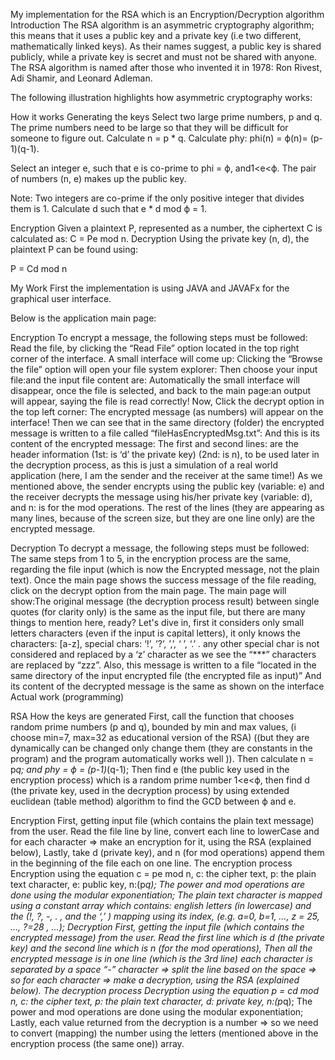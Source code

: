 My implementation for the RSA which is an Encryption/Decryption algorithm
Introduction
The RSA algorithm is an asymmetric cryptography algorithm; this means that it uses a public key and a private key (i.e two different, mathematically linked keys). As their names suggest, a public key is shared publicly, while a private key is secret and must not be shared with anyone. The RSA algorithm is named after those who invented it in 1978: Ron Rivest, Adi Shamir, and Leonard Adleman.

The following illustration highlights how asymmetric cryptography works:



How it works
Generating the keys
Select two large prime numbers, p and q. The prime numbers need to be large so that they will be difficult for someone to figure out.
Calculate n = p * q.
Calculate phy:  phi(n) =  ϕ(n)= (p-1)(q-1).

Select an integer e, such that e is co-prime to phi = ϕ, and1<e<ϕ. The pair of numbers (n, e) makes up the public key.

Note: Two integers are co-prime if the only positive integer that divides them is 1.
Calculate d such that e * d  mod ϕ = 1.
 
Encryption
Given a plaintext P, represented as a number, the ciphertext C is calculated as:
C = Pe  mod n.
Decryption
Using the private key (n, d), the plaintext P can be found using:

P = Cd mod n

My Work
First the implementation is using JAVA and JAVAFx for the graphical user interface.

Below is the application main page:



Encryption
	To encrypt a message, the following steps must be followed:
Read the file, by clicking the “Read File” option located in the top right corner of the interface.
 A small interface will come up:
Clicking the “Browse the file” option will open your file system explorer:
Then choose your input file:and the input file content are:
Automatically the small interface will disappear, once the file is selected, and back to the main page:an output will appear, saying the file is read correctly!
Now, Click the decrypt option in the top left corner: 
The encrypted message (as numbers) will appear on the interface!
Then we can see that in the same directory (folder) the encrypted message is written to a file called “fileHasEncryptedMsg.txt”:
And this is its content of the encrypted message:
The first and second lines: are the header information (1st: is ‘d’ the private key) (2nd: is n), to be used later in the decryption process, as this is just a simulation of a real world application (here, I am the sender and the receiver at the same time!) As we mentioned above, the sender encrypts using the public key (variable: e) and the receiver decrypts the message using his/her private key (variable: d), and n: is for the mod operations.
The rest of the lines (they are appearing as many lines, because of the screen size, but they are one line only) are the encrypted message.

Decryption
	To decrypt a message, the following steps must be followed:
The same steps from 1 to 5, in the encryption process are the same, regarding the file input (which is now the Encrypted message, not the plain text).
Once the main page shows the success message of the file reading, click on the decrypt option from the main page. 
The main page will show:The original message (the decryption process result) between single quotes (for clarity only) is the same as the input file, but there are many things to mention here, ready? Let's dive in, first it considers only small letters characters (even if the input is capital letters), it only knows the characters: [a-z], special chars: ‘!’, ’?’, ’,’, ‘ ’, ‘.’ . any other special char is not considered and replaced by a ‘z’ character as we see the “***” characters are replaced by “zzz”.
Also, this message is written to a file “located in the same directory of the input encrypted file (the encrypted file as input)” 
And its content of the decrypted message is the same as shown on the interface 
Actual work (programming)

RSA
 How the keys are generated
First, call the function that chooses random prime numbers (p and q), bounded by min and max values, (i choose min=7, max=32 as educational version of the RSA) ((but they are dynamically can be changed only change them (they are constants in the program) and the program automatically works well )).
Then calculate n = p*q; and phy = ϕ = (p-1)*(q-1);
Then  find e (the public key used in the encryption process) which is a random prime number 1<e<ϕ,
 then find d (the private key, used in the decryption process) by using extended euclidean (table method) algorithm to find the GCD between ϕ and e.

Encryption
First, getting input file (which contains the plain text message) from the user.
Read the file line by line, convert each line to lowerCase and for each character ⇒ make an encryption for it, using the RSA (explained below),
Lastly, take d (private key), and n (for mod operations) append them in the beginning of the file each on one line.	
The encryption process
Encryption using the equation c = pe mod n, c: the cipher text, p: the plain text character, e: public key, n:(p*q); 
The power and mod operations are done using the modular exponentiation; 
The plain text character is mapped using a constant array which contains: english letters  (in lowercase) and  the (!, ?, -, . , and the ‘,’ ) mapping using its index, (e.g. a=0, b=1, …, z = 25, …, ?=28 , ...);
Decryption
First, getting the input file (which contains the encrypted message) from the user.
Read the first line which is d (the private key) and  the second line which is n (for the mod operations),
Then all the encrypted message is in one line (which is the 3rd line) each character is separated by a space “-” character ⇒ split the line based on the space ⇒ so for each character ⇒ make a decryption, using the RSA (explained below).
The decryption process
Decryption using the equation p = cd mod n, c: the cipher text, p: the plain text character, d: private key, n:(p*q); 
The power and mod operations are done using the modular exponentiation; 
Lastly, each value returned from the decryption is a number ⇒ so we need to convert (mapping) the number using the letters (mentioned above in the encryption process (the same one)) array.

